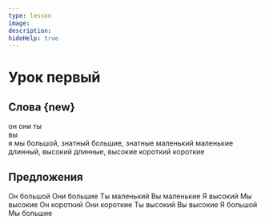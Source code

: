 ```yaml
---
type: lesson
image:
description:
hideHelp: true
---
```


# Урок первый

## Слова {new}

он
они
ты  
вы  
я
мы
большой, знатный
большие, знатные
маленький
маленькие
длинный, высокий
длинные, высокие
короткий
короткие

## Предложения

Он большой
Они большие
Ты маленький
Вы маленькие
Я высокий
Мы высокие
Он короткий
Они короткие
Ты высокий
Вы высокие
Я большой
Мы большие
